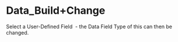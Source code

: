 # Data_Build+Change

Select a User-Defined Field  - the Data Field Type of this can then be changed.

